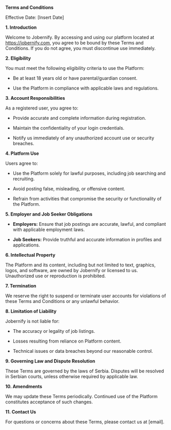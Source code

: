 **Terms and Conditions**

Effective Date: [Insert Date]

**1\. Introduction**

Welcome to Jobernify. By accessing and using our platform located at https://jobernify.com, you agree to be bound by these Terms and Conditions. If you do not agree, you must discontinue use immediately.

**2\. Eligibility**

You must meet the following eligibility criteria to use the Platform:

- Be at least 18 years old or have parental/guardian consent.

- Use the Platform in compliance with applicable laws and regulations.

**3\. Account Responsibilities**

As a registered user, you agree to:

- Provide accurate and complete information during registration.

- Maintain the confidentiality of your login credentials.

- Notify us immediately of any unauthorized account use or security breaches.

**4\. Platform Use**

Users agree to:

- Use the Platform solely for lawful purposes, including job searching and recruiting.

- Avoid posting false, misleading, or offensive content.

- Refrain from activities that compromise the security or functionality of the Platform.

**5\. Employer and Job Seeker Obligations**

- **Employers:** Ensure that job postings are accurate, lawful, and compliant with applicable employment laws.

- **Job Seekers:** Provide truthful and accurate information in profiles and applications.

**6\. Intellectual Property**

The Platform and its content, including but not limited to text, graphics, logos, and software, are owned by Jobernify or licensed to us. Unauthorized use or reproduction is prohibited.

**7\. Termination**

We reserve the right to suspend or terminate user accounts for violations of these Terms and Conditions or any unlawful behavior.

**8\. Limitation of Liability**

Jobernify is not liable for:

- The accuracy or legality of job listings.

- Losses resulting from reliance on Platform content.

- Technical issues or data breaches beyond our reasonable control.

**9\. Governing Law and Dispute Resolution**

These Terms are governed by the laws of Serbia. Disputes will be resolved in Serbian courts, unless otherwise required by applicable law.

**10\. Amendments**

We may update these Terms periodically. Continued use of the Platform constitutes acceptance of such changes.

**11\. Contact Us**

For questions or concerns about these Terms, please contact us at [email].
